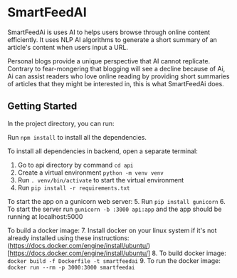 # SmartFeedAI
SmartFeedAi is uses AI to helps users browse through online content efficiently. It uses NLP AI algorithms to generate a short summary of an article's content when users input a URL. 

Personal blogs provide a unique perspective that AI cannot replicate. Contrary to fear-mongering that blogging will see a decline because of Ai, Ai can assist readers who love online reading by providing short summaries of articles that they might be interested in, this is what SmartFeedAi does.

## Getting Started

In the project directory, you can run:

Run `npm install` to install all the dependencies.

To install all dependencies in backend, open a separate terminal:
1. Go to api directory by command `cd api`
2. Create a virtual environment `python -m venv venv`
3. Run `. venv/bin/activate` to start the virtual environment
4. Run `pip install -r requirements.txt`

To start the app on a gunicorn web server:
5. Run `pip install gunicorn` 
6. To start the server run `gunicorn -b :3000 api:app` and the app should be running at localhost:5000

To build a docker image:
7. Install docker on your linux system if it's not already installed using these instructions: (https://docs.docker.com/engine/install/ubuntu/)[https://docs.docker.com/engine/install/ubuntu/]
8. To build docker image: `docker build -f Dockerfile -t smartfeedai`
9. To run the docker image: `docker run --rm -p 3000:3000 smartfeedai`